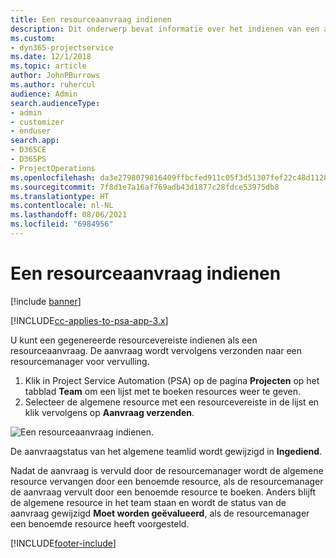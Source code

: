 ```yaml
---
title: Een resourceaanvraag indienen
description: Dit onderwerp bevat informatie over het indienen van een aanvraag voor een projectresource.
ms.custom:
- dyn365-projectservice
ms.date: 12/1/2018
ms.topic: article
author: JohnPBurrows
ms.author: ruhercul
audience: Admin
search.audienceType:
- admin
- customizer
- enduser
search.app:
- D365CE
- D365PS
- ProjectOperations
ms.openlocfilehash: da3e2798079816409ffbcfed911c05f3d51307fef22c48d112802927828faeb2
ms.sourcegitcommit: 7f8d1e7a16af769adb43d1877c28fdce53975db8
ms.translationtype: HT
ms.contentlocale: nl-NL
ms.lasthandoff: 08/06/2021
ms.locfileid: "6984956"
---
```

# <a name="submitting-a-resource-request"></a>Een resourceaanvraag indienen

[!include [banner](../includes/psa-now-project-operations.md)]

[!INCLUDE[cc-applies-to-psa-app-3.x](../includes/cc-applies-to-psa-app-3x.md)]

U kunt een gegenereerde resourcevereiste indienen als een resourceaanvraag. De aanvraag wordt vervolgens verzonden naar een resourcemanager voor vervulling.

1. Klik in Project Service Automation (PSA) op de pagina **Projecten** op het tabblad **Team** om een lijst met te boeken resources weer te geven. 
2. Selecteer de algemene resource met een resourcevereiste in de lijst en klik vervolgens op **Aanvraag verzenden**.

![Een resourceaanvraag indienen.](media/RM-how-to-18.png)

De aanvraagstatus van het algemene teamlid wordt gewijzigd in **Ingediend**.

Nadat de aanvraag is vervuld door de resourcemanager wordt de algemene resource vervangen door een benoemde resource, als de resourcemanager de aanvraag vervult door een benoemde resource te boeken. Anders blijft de algemene resource in het team staan en wordt de status van de aanvraag gewijzigd **Moet worden geëvalueerd**, als de resourcemanager een benoemde resource heeft voorgesteld.


[!INCLUDE[footer-include](../includes/footer-banner.md)]